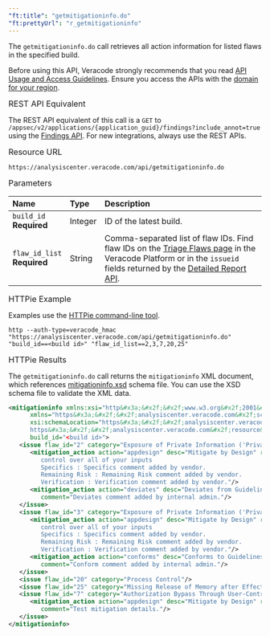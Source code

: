```yaml
---
"ft:title": "getmitigationinfo.do"
"ft:prettyUrl": "r_getmitigationinfo"
---
```

The `getmitigationinfo.do` call retrieves all action information for listed flaws in the specified build.

Before using this API, Veracode strongly recommends that you read [API Usage and Access Guidelines](https://docs.veracode.com/r/c_API_usage_guidelines). Ensure you access the APIs with the [domain for your region](https://docs.veracode.com/r/Region_Domains_for_Veracode_APIs).

<p><span style="font-size: medium;">REST API Equivalent</span></p>

The REST API equivalent of this call is a `GET` to `/appsec/v2/applications/{application_guid}/findings?include_annot=true` using the [Findings API](https://docs.veracode.com/r/c_findings_v2_intro). For new integrations, always use the REST APIs.

<p><span style="font-size: medium;">Resource URL</span></p>

`https://analysiscenter.veracode.com/api/getmitigationinfo.do`

<p><span style="font-size: medium;">Parameters</span></p>

| Name                           | Type    | Description                                                                                                                                                                                                                                                           |
|:-------------------------------|:--------|:----------------------------------------------------------------------------------------------------------------------------------------------------------------------------------------------------------------------------------------------------------------------|
| `build_id`<br>**Required**     | Integer | ID of the latest build.                                                                                                                                                                                                                                               |
| `flaw_id_list`<br>**Required** | String  | Comma-separated list of flaw IDs. Find flaw IDs on the [Triage Flaws page](https://docs.veracode.com/r/improve_mitigation) in the Veracode Platform or in the `issueid` fields returned by the [Detailed Report API](../03_results_xml_apis/03_detailedreport_do.md). |

<p><span style="font-size: medium;">HTTPie Example</span></p>

Examples use the [HTTPie command-line tool](https://docs.veracode.com/r/c_httpie_tool).

```shell
http --auth-type=veracode_hmac "https://analysiscenter.veracode.com/api/getmitigationinfo.do" "build_id==<build id>" "flaw_id_list==2,3,7,20,25"
```

<p><span style="font-size: medium;">HTTPie Results</span></p>

The `getmitigationinfo.do` call returns the `mitigationinfo` XML document, which references [mitigationinfo.xsd](https://analysiscenter.veracode.com/resource/mitigationinfo.xsd) schema file. You can use the XSD schema file to validate the XML data.

```xml
<mitigationinfo xmlns:xsi="http&#x3a;&#x2f;&#x2f;www.w3.org&#x2f;2001&#x2f;XMLSchema-instance"
      xmlns="https&#x3a;&#x2f;&#x2f;analysiscenter.veracode.com&#x2f;schema&#x2f;mitigationinfo&#x2f;1.0" 
      xsi:schemaLocation="https&#x3a;&#x2f;&#x2f;analysiscenter.veracode.com&#x2f;schema&#x2f;mitigationinfo&#x2f;1.0 
      https&#x3a;&#x2f;&#x2f;analysiscenter.veracode.com&#x2f;resource&#x2f;mitigationinfo.xsd" mitigationinfo_version="1.1" 
      build_id="<build id>">
   <issue flaw_id="2" category="Exposure of Private Information ('Privacy Violation')">
      <mitigation_action action="appdesign" desc="Mitigate by Design" reviewer="VendorTechnique : M1 :  Establish and maintain 
         control over all of your inputs  
         Specifics : Specifics comment added by vendor.
         Remaining Risk : Remaining Risk comment added by vendor.
         Verification : Verification comment added by vendor."/>
      <mitigation_action action="deviates" desc="Deviates from Guidelines" reviewer="Veracode" date="2017-01-20 02:29:32" 
         comment="Deviates comment added by internal admin."/>
   </issue>
   <issue flaw_id="3" category="Exposure of Private Information ('Privacy Violation')">
      <mitigation_action action="appdesign" desc="Mitigate by Design" reviewer="VendorTechnique : M1 :  Establish and maintain 
         control over all of your inputs
         Specifics : Specifics comment added by vendor.
         Remaining Risk : Remaining Risk comment added by vendor.
         Verification : Verification comment added by vendor."/>
      <mitigation_action action="conforms" desc="Conforms to Guidelines" reviewer="Veracode" date="2017-01-20 02:29:07" 
         comment="Conform comment added by internal admin."/>
   </issue>
   <issue flaw_id="20" category="Process Control"/>
   <issue flaw_id="25" category="Missing Release of Memory after Effective Lifetime"/>
   <issue flaw_id="7" category="Authorization Bypass Through User-Controlled Key">
      <mitigation_action action="appdesign" desc="Mitigate by Design" reviewer="<Veracodeuserid>" date="2019-09-17 12&#x3a;16&#x3a;48" 
         comment="Test mitigation details."/>
   </issue>
</mitigationinfo>
```